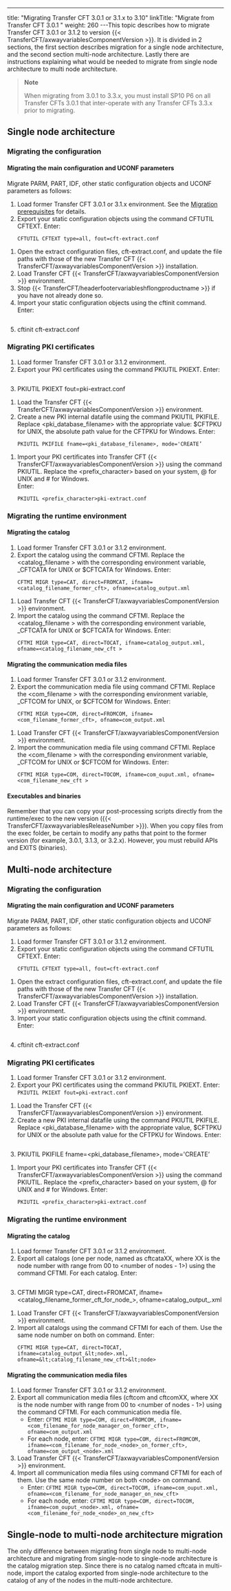 ---
title: "Migrating Transfer CFT 3.0.1 or 3.1.x to 3.10"
linkTitle: "Migrate from Transfer CFT 3.0.1 "
weight: 260
---This topic describes how to migrate Transfer CFT 3.0.1 or 3.1.2 to version {{< TransferCFT/axwayvariablesComponentVersion  >}}. It is divided in 2 sections, the first section describes migration for a single node architecture, and the second section multi-node architecture. Lastly there are instructions explaining what would be needed to migrate from single node architecture to multi node architecture.

> **Note**
>
> When migrating from 3.0.1 to 3.3.x, you must install SP10 P6 on all Transfer CFTs 3.0.1 that inter-operate with any Transfer CFTs 3.3.x prior to migrating.

## Single node architecture

### Migrating the configuration

#### Migrating the main configuration and UCONF parameters

Migrate PARM, PART, IDF, other static configuration objects and UCONF parameters as follows:

1. Load former Transfer CFT 3.0.1 or 3.1.x environment. See the [Migration prerequisites](../../../../unix_install_start_here/upgrade_start_here/load_the_environment) for details.
1. Export your static configuration objects using the command CFTUTIL CFTEXT. Enter:  
    ```
    CFTUTIL CFTEXT type=all, fout=cft-extract.conf
    ```

<!-- -->

1. Open the extract configuration files, cft-extract.conf, and update the file paths with those of the new Transfer CFT {{< TransferCFT/axwayvariablesComponentVersion >}} installation.
1. Load Transfer CFT {{< TransferCFT/axwayvariablesComponentVersion >}} environment.
1. Stop {{< TransferCFT/headerfootervariableshflongproductname >}} if you have not already done so.
1. Import your static configuration objects using the cftinit command. Enter:  
    ```
1. cftinit cft-extract.conf

### Migrating PKI certificates

1. Load former Transfer CFT 3.0.1 or 3.1.2 environment.
1. Export your PKI certificates using the command PKIUTIL PKIEXT. Enter:  
    ```
1. PKIUTIL PKIEXT fout=pki-extract.conf

<!-- -->

1. Load the Transfer CFT {{< TransferCFT/axwayvariablesComponentVersion >}} environment.
1. Create a new PKI internal datafile using the command PKIUTIL PKIFILE. Replace &lt;pki_database_filename> with the appropriate value: $CFTPKU for UNIX, the absolute path value for the CFTPKU for Windows. Enter:  
    ```
    PKIUTIL PKIFILE fname=<pki_database_filename>, mode='CREATE’
    ```

<!-- -->

1. Import your PKI certificates into Transfer CFT {{< TransferCFT/axwayvariablesComponentVersion >}} using the command PKIUTIL. Replace the &lt;prefix_character> based on your system, @ for UNIX and # for Windows.  
    Enter:  
    ```
    PKIUTIL <prefix_character>pki-extract.conf
    ```

### Migrating the runtime environment

#### Migrating the catalog

1. Load former Transfer CFT 3.0.1 or 3.1.2 environment.
1. Export the catalog using the command CFTMI. Replace the &lt;catalog_filename > with the corresponding environment variable, _CFTCATA for UNIX or $CFTCATA for Windows. Enter:  
    ```
    CFTMI MIGR type=CAT, direct=FROMCAT, ifname=<catalog_filename_former_cft>, ofname=catalog_output.xml
    ```

<!-- -->

1. Load Transfer CFT {{< TransferCFT/axwayvariablesComponentVersion >}} environment.
1. Import the catalog using the command CFTMI. Replace the &lt;catalog_filename > with the corresponding environment variable, _CFTCATA for UNIX or $CFTCATA for Windows. Enter:  
    ```
    CFTMI MIGR type=CAT, direct=TOCAT, ifname=catalog_output.xml, ofname=<catalog_filename_new_cft >
    ```

#### Migrating the communication media files

1. Load former Transfer CFT 3.0.1 or 3.1.2 environment.
1. Export the communication media file using command CFTMI. Replace the &lt;com_filename > with the corresponding environment variable, _CFTCOM for UNIX, or $CFTCOM for Windows. Enter:  
    ```
    CFTMI MIGR type=COM, direct=FROMCOM, ifname=<com_filename_former_cft>, ofname=com_output.xml
    ```

<!-- -->

1. Load Transfer CFT {{< TransferCFT/axwayvariablesComponentVersion >}} environment.
1. Import the communication media file using command CFTMI. Replace the &lt;com_filename > with the corresponding environment variable, _CFTCOM for UNIX or $CFTCOM for Windows. Enter:  
    ```
    CFTMI MIGR type=COM, direct=TOCOM, ifname=com_ouput.xml, ofname=<com_filename_new_cft >
    ```

#### Executables and binaries

Remember that you can copy your post-processing scripts directly from the runtime/exec to the new version ({{< TransferCFT/axwayvariablesReleaseNumber  >}}). When you copy files from the exec folder, be certain to modify any paths that point to the former version (for example, 3.0.1, 3.1.3, or 3.2.x). However, you must rebuild APIs and EXITS (binaries).

## Multi-node architecture

### Migrating the configuration

#### Migrating the main configuration and UCONF parameters

Migrate PARM, PART, IDF, other static configuration objects and UCONF parameters as follows:

1. Load former Transfer CFT 3.0.1 or 3.1.2 environment.
1. Export your static configuration objects using the command CFTUTIL CFTEXT. Enter:  
    ```
    CFTUTIL CFTEXT type=all, fout=cft-extract.conf
    ```

<!-- -->

1. Open the extract configuration files, cft-extract.conf, and update the file paths with those of the new Transfer CFT {{< TransferCFT/axwayvariablesComponentVersion >}} installation.
1. Load Transfer CFT {{< TransferCFT/axwayvariablesComponentVersion >}} environment.
1. Import your static configuration objects using the cftinit command. Enter:  
    ```
1. cftinit cft-extract.conf

### Migrating PKI certificates

1. Load former Transfer CFT 3.0.1 or 3.1.2 environment.
1. Export your PKI certificates using the command PKIUTIL PKIEXT. Enter: `PKIUTIL PKIEXT fout=pki-extract.conf`

<!-- -->

1. Load the Transfer CFT {{< TransferCFT/axwayvariablesComponentVersion >}} environment.
1. Create a new PKI internal datafile using the command PKIUTIL PKIFILE. Replace <pki_database_filename> with the appropriate value, $CFTPKU for UNIX or the absolute path value for the CFTPKU for Windows. Enter:  
    ```
1. PKIUTIL PKIFILE fname=&lt;pki_database_filename>, mode='CREATE’

<!-- -->

1. Import your PKI certificates into Transfer CFT {{< TransferCFT/axwayvariablesComponentVersion >}} using the command PKIUTIL. Replace the &lt;prefix_character> based on your system, @ for UNIX and # for Windows. Enter:  
    ```
    PKIUTIL <prefix_character>pki-extract.conf
    ```

### Migrating the runtime environment

#### Migrating the catalog

1. Load former Transfer CFT 3.0.1 or 3.1.2 environment.
1. Export all catalogs (one per node, named as cftcataXX, where XX is the node number with range from 00 to &lt;number of nodes - 1>) using the command CFTMI. For each catalog. Enter:  
    ```
1. CFTMI MIGR type=CAT, direct=FROMCAT, ifname=<catalog_filename_former_cft_for_node_<node>>, ofname=catalog_output_<node>.xml

<!-- -->

1. Load Transfer CFT {{< TransferCFT/axwayvariablesComponentVersion >}} environment.
1. Import all catalogs using the command CFTMI for each of them. Use the same node number on both <node> on command. Enter:  
    ```
    CFTMI MIGR type=CAT, direct=TOCAT, ifname=catalog_output_&lt;node>.xml, ofname=&lt;catalog_filename_new_cft>&lt;node>
    ```

#### Migrating the communication media files

1. Load former Transfer CFT 3.0.1 or 3.1.2 environment.
1. Export all communication media files (cftcom and cftcomXX, where XX is the node number with range from 00 to &lt;number of nodes - 1>) using the command CFTMI. For each communication media file.
    *   Enter: `CFTMI MIGR type=COM, direct=FROMCOM, ifname=<com_filename_for_node_manager_on_former_cft>, ofname=com_output.xml`
    *   For each node, enter: `CFTMI MIGR type=COM, direct=FROMCOM, ifname=<com_filename_for_node_<node>_on_former_cft>, ofname=com_output_<node>.xml`
1. Load Transfer CFT {{< TransferCFT/axwayvariablesComponentVersion >}} environment.
1. Import all communication media files using command CFTMI for each of them. Use the same node number on both &lt;node> on command.
    *   Enter: `CFTMI MIGR type=COM, direct=TOCOM, ifname=com_ouput.xml, ofname=<com_filename_for_node_manager_on_new_cft> `
    *   For each node, enter: `CFTMI MIGR type=COM, direct=TOCOM, ifname=com_ouput_<node>.xml, ofname=<com_filename_for_node_<node>_on_new_cft> `

## Single-node to multi-node architecture migration

The only difference between migrating from single node to multi-node architecture and migrating from single-node to single-node architecture is the catalog migration step. Since there is no catalog named cftcata in multi-node, import the catalog exported from single-node architecture to the catalog of any of the nodes in the multi-node architecture.
